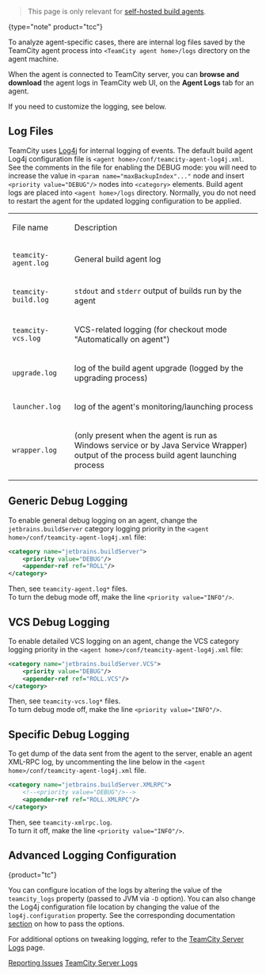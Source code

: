 [//]: # (title: Viewing Build Agent Logs)
[//]: # (auxiliary-id: Viewing Build Agent Logs)

>This page is only relevant for [self-hosted build agents](teamcity-cloud-subscription-and-licensing.md#cloud-self-hosted-agents).
>
{type="note" product="tcc"}

To analyze agent-specific cases, there are internal log files saved by the TeamCity agent process into `<TeamCity agent home>/logs` directory on the agent machine.

When the agent is connected to TeamCity server, you can __browse and download__ the agent logs in TeamCity web UI, on the __Agent Logs__ tab for an agent.

If you need to customize the logging, see below.

## Log Files

TeamCity uses [Log4j](http://logging.apache.org/log4j) for internal logging of events. The default build agent Log4j configuration file is `<agent home>/conf/teamcity-agent-log4j.xml`.   
See the comments in the file for enabling the DEBUG mode: you will need to increase the value in `<param name="maxBackupIndex"..."` node and insert `<priority value="DEBUG"/>` nodes into `<category>` elements. Build agent logs are placed into `<agent home>/logs` directory. Normally, you do not need to restart the agent for the updated logging configuration to be applied.

<table><tr>

<td>

File name

</td>

<td>

Description

</td></tr><tr>

<td>

`teamcity-agent.log`

</td>

<td>

General build agent log

</td></tr><tr>

<td>

`teamcity-build.log`

</td>

<td>

`stdout` and `stderr` output of builds run by the agent

</td></tr><tr>

<td>

`teamcity-vcs.log`

</td>

<td>

VCS-related logging (for checkout mode "Automatically on agent")

</td></tr><tr>

<td>

`upgrade.log`

</td>

<td>

log of the build agent upgrade (logged by the upgrading process)

</td></tr><tr>

<td>

`launcher.log`

</td>

<td>

log of the agent's monitoring/launching process

</td></tr><tr>

<td>

`wrapper.log`

</td>

<td>

(only present when the agent is run as Windows service or by Java Service Wrapper) output of the process build agent launching process

</td></tr></table>

## Generic Debug Logging

To enable general debug logging on an agent, change the `jetbrains.buildServer` category logging priority in the `<agent home>/conf/teamcity-agent-log4j.xml` file:

```XML
<category name="jetbrains.buildServer">
    <priority value="DEBUG"/>
    <appender-ref ref="ROLL"/>
</category>

```

Then, see `teamcity-agent.log*` files.   
To turn the debug mode off, make the line `<priority value="INFO"/>`.

## VCS Debug Logging

To enable detailed VCS logging on an agent, change the VCS category logging priority in the `<agent home>/conf/teamcity-agent-log4j.xml` file:

```XML
<category name="jetbrains.buildServer.VCS">
    <priority value="DEBUG"/>
    <appender-ref ref="ROLL.VCS"/>
</category>

```

Then, see `teamcity-vcs.log*` files.   
To turn debug mode off, make the line `<priority value="INFO"/>`.

## Specific Debug Logging

To get dump of the data sent from the agent to the server, enable an agent XML-RPC log, by uncommenting the line below in the `<agent home>/conf/teamcity-agent-log4j.xml` file.

```XML
<category name="jetbrains.buildServer.XMLRPC">
    <!--<priority value="DEBUG"/>-->
    <appender-ref ref="ROLL.XMLRPC"/>
</category>

```

Then, see `teamcity-xmlrpc.log`.   
To turn it off, make the line `<priority value="INFO"/>`.

## Advanced Logging Configuration
{product="tc"}

You can configure location of the logs by altering the value of the `teamcity_logs` property (passed to JVM via `-D` option). You can also change the Log4j configuration file location by changing the value of the `log4j.configuration` property. See the corresponding documentation [section](configuring-build-agent-startup-properties.md) on how to pass the options.

For additional options on tweaking logging, refer to the [TeamCity Server Logs](teamcity-server-logs.md#Changing+Logging+Configuration) page.

<seealso>
        <category ref="troubleshooting">
            <a href="reporting-issues.md">Reporting Issues</a>
        </category>
        <category ref="admin-guide" product="tc">
            <a href="teamcity-server-logs.md">TeamCity Server Logs</a>
        </category>
</seealso>
